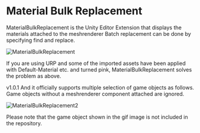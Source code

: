 # Material Bulk Replacement
MaterialBulkReplacement is the Unity Editor Extension that displays the materials attached to the meshrenderer
Batch replacement can be done by specifying find and replace.

![MaterialBulkReplacement](https://user-images.githubusercontent.com/33142993/206462560-cfe675d2-6db5-4246-87c3-cea0a9279004.gif)

If you are using URP and some of the imported assets have been applied with Default-Material etc. and turned pink,
MaterialBulkReplacement solves the problem as above.

v1.0.1
And it officially supports multiple selection of game objects as follows.
Game objects without a meshrenderer component attached are ignored.

![MaterialBulkReplacement2](https://user-images.githubusercontent.com/33142993/206658614-11968e06-c68d-4369-a574-253c4c8fe3ed.gif)

Please note that the game object shown in the gif image is not included in the repository.
